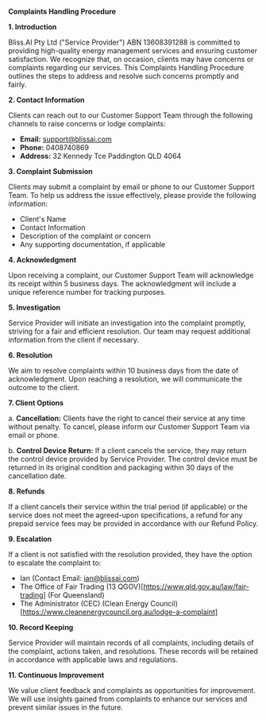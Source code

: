 **Complaints Handling Procedure**

**1. Introduction**

Bliss.AI Pty Ltd ("Service Provider") ABN 13608391288 is committed to providing high-quality energy management services and ensuring customer satisfaction. We recognize that, on occasion, clients may have concerns or complaints regarding our services. This Complaints Handling Procedure outlines the steps to address and resolve such concerns promptly and fairly.

**2. Contact Information**

Clients can reach out to our Customer Support Team through the following channels to raise concerns or lodge complaints:

- **Email:** support@blissai.com
- **Phone:** 0408740869
- **Address:** 32 Kennedy Tce Paddington QLD 4064

**3. Complaint Submission**

Clients may submit a complaint by email or phone to our Customer Support Team. To help us address the issue effectively, please provide the following information:

- Client's Name
- Contact Information
- Description of the complaint or concern
- Any supporting documentation, if applicable

**4. Acknowledgment**

Upon receiving a complaint, our Customer Support Team will acknowledge its receipt within 5 business days. The acknowledgment will include a unique reference number for tracking purposes.

**5. Investigation**

Service Provider will initiate an investigation into the complaint promptly, striving for a fair and efficient resolution. Our team may request additional information from the client if necessary.

**6. Resolution**

We aim to resolve complaints within 10 business days from the date of acknowledgment. Upon reaching a resolution, we will communicate the outcome to the client.

**7. Client Options**

a. **Cancellation:** Clients have the right to cancel their service at any time without penalty. To cancel, please inform our Customer Support Team via email or phone.

b. **Control Device Return:** If a client cancels the service, they may return the control device provided by Service Provider. The control device must be returned in its original condition and packaging within 30 days of the cancellation date.

**8. Refunds**

If a client cancels their service within the trial period (if applicable) or the service does not meet the agreed-upon specifications, a refund for any prepaid service fees may be provided in accordance with our Refund Policy.

**9. Escalation**

If a client is not satisfied with the resolution provided, they have the option to escalate the complaint to:

- Ian (Contact Email: ian@blissai.com)
- The Office of Fair Trading (13 QGOV)[https://www.qld.gov.au/law/fair-trading] (For Queensland)
- The Administrator (CEC) (Clean Energy Council) [https://www.cleanenergycouncil.org.au/lodge-a-complaint]


**10. Record Keeping**

Service Provider will maintain records of all complaints, including details of the complaint, actions taken, and resolutions. These records will be retained in accordance with applicable laws and regulations.

**11. Continuous Improvement**

We value client feedback and complaints as opportunities for improvement. We will use insights gained from complaints to enhance our services and prevent similar issues in the future.
